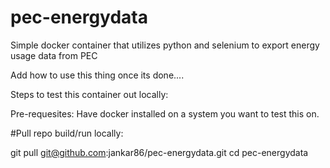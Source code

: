 # pec-energydata
Simple docker container that utilizes python and selenium to export energy usage data from PEC 

Add how to use this thing once its done....


Steps to test this container out locally:

Pre-requesites:
Have docker installed on a system you want to test this on.

#Pull repo build/run locally:

git pull git@github.com:jankar86/pec-energydata.git
cd pec-energydata

